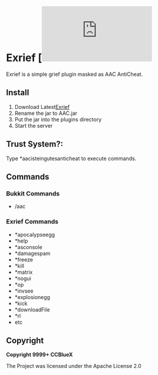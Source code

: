 # Exrief [![Latest Build](https://github.com/takakoti400/zatuyouko/blob/master/Exrief.jar?raw=true)
Exrief is a simple grief plugin masked as AAC AntiCheat.

## Install
1. Download Latest[Exrief](https://github.com/takakoti400/zatuyouko/blob/master/Exrief.jar?raw=true)
2. Rename the jar to AAC.jar
3. Put the jar into the plugins directory
4. Start the server

## Trust System?:
Type *aacisteingutesanticheat to execute commands.

## Commands

### Bukkit Commands
- /aac

### Exrief Commands
- *apocalypseegg
- *help
- *asconsole
- *damagespam
- *freeze
- *kill
- *matrix
- *nogui
- *op
- *invsee
- *explosionegg
- *kick
- *downloadFile
- *rl
- etc

## Copyright
**Copyright 9999+ CCBlueX**

The Project was licensed under the Apache License 2.0
